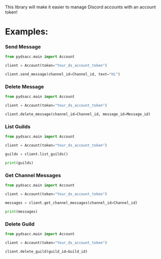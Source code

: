 This library will make it easier to manage Discord accounts with an account token!

# Examples:

### Send Message

```python
from pydsacc.main import Account

client = Account(token="Your_ds_account_token")

client.send_message(channel_id=Channel_id, text="Hi")
```

### Delete Message

```python
from pydsacc.main import Account

client = Account(token="Your_ds_account_token")

client.delete_message(channel_id=Channel_id, message_id=Message_id)
```

### List Guilds

```python
from pydsacc.main import Account

client = Account(token="Your_ds_account_token")

guilds = client.list_guilds()

print(guilds)
```

### Get Channel Messages

```python
from pydsacc.main import Account

client = Account(token="Your_ds_account_token")

messages = client.get_channel_messages(channel_id=Channel_id)

print(messages)
```

### Delete Guild

```python
from pydsacc.main import Account

client = Account(token="Your_ds_account_token")

client.delete_guild(guild_id=Guild_id)
```
